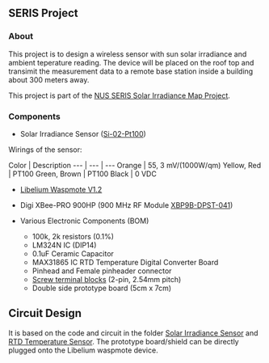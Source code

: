 ## SERIS Project

### About

This project is to design a wireless sensor with sun solar irradiance and ambient teperature reading. The device will be placed on the roof top and transimit the measurement data to a remote base station inside a building about 300 meters away.

This project is part of the [NUS SERIS Solar Irradiance Map Project](http://www.solar-repository.sg/irr-map.cfm).

### Components

* Solar Irradiance Sensor ([Si-02-Pt100](http://www.imt-solar.com/products/solar-irradiance-sensor/si-sensor.html))

Wirings of the sensor:

 Color | Description
--- | --- | ---
Orange | 55, 3 mV/(1000W/qm)
Yellow, Red | PT100
Green, Brown | PT100
Black | 0 VDC

* [Libelium Waspmote V1.2](http://www.libelium.com/products/waspmote/)

* Digi XBee-PRO 900HP (900 MHz RF Module  [XBP9B-DPST-041](http://www.digi.com/products/wireless-wired-embedded-solutions/zigbee-rf-modules/point-multipoint-rfmodules/xbee-pro-900hp#overview))

* Various Electronic Components (BOM)
    * 100k, 2k resistors (0.1%)
    * LM324N IC (DIP14)
    * 0.1uF Ceramic Capacitor
    * MAX31865 IC RTD Temperature Digital Converter Board
    * Pinhead and Female pinheader connector
    * [Screw terminal blocks](https://www.sparkfun.com/products/10571) (2-pin, 2.54mm pitch)
    * Double side prototype board (5cm x 7cm)


## Circuit Design

It is based on the code and circuit in the folder [Solar Irradiance Sensor](https://github.com/xianlin/WSN/tree/master/Sensors/Solar%20Irradiance) and [RTD Temperature Sensor](https://github.com/xianlin/WSN/tree/master/Sensors/Temperature). The prototype board/shield can be directly plugged onto the Libelium waspmote device.
